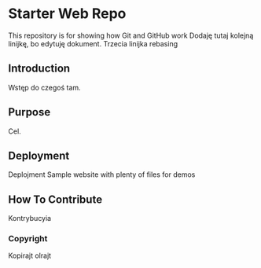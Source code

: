 # Starter Web Repo

This repository is for showing how Git and GitHub work
Dodaję tutaj kolejną linijkę, bo edytuję dokument.
Trzecia linijka rebasing

## Introduction
Wstęp do czegoś tam.
## Purpose
Cel.
## Deployment
Deplojment
Sample website with plenty of files for demos

## How To Contribute
Kontrybucyia

### Copyright

Kopirajt olrajt